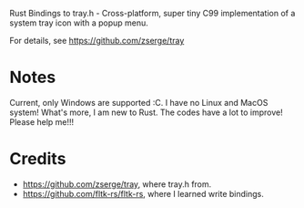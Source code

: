 Rust Bindings to tray.h - Cross-platform, super tiny C99 implementation of a system tray icon with a popup menu.

For details, see https://github.com/zserge/tray

# Notes

Current, only Windows are supported :C. I have no Linux and MacOS system! What's more, I am new to Rust. The codes have a lot to improve! Please help me!!!

# Credits

 - https://github.com/zserge/tray, where tray.h from.
 - https://github.com/fltk-rs/fltk-rs, where I learned write bindings.
